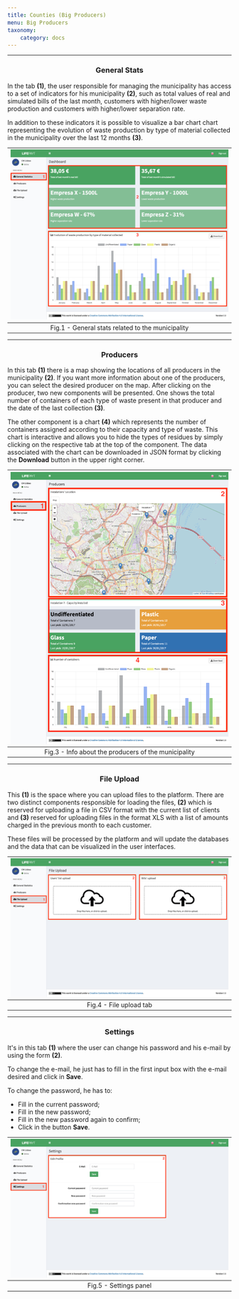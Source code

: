 ```yaml
---
title: Counties (Big Producers)
menu: Big Producers
taxonomy:
    category: docs
---
```


---

### <center> General Stats <center>

In the tab **(1)**, the user responsible for managing the municipality has access to a set of indicators for his municipality **(2)**, such as total values of real and simulated bills of the last month, customers with higher/lower waste production and customers with higher/lower separation rate.

In addition to these indicators it is possible to visualize a bar chart chart representing the evolution of waste production by type of material collected in the municipality over the last 12 months **(3)**.

| ![General Stats](county_business_stats_en.jpg) |
|:--:| 
| Fig.1 - General stats related to the municipality |

---

### <center> Producers <center>

In this tab **(1)** there is a map showing the locations of all producers in the municipality **(2)**. If you want more information about one of the producers, you can select the desired producer on the map. After clicking on the producer, two new components will be presented. One shows the total number of containers of each type of waste present in that producer and the date of the last collection **(3)**.

The other component is a chart **(4)** which represents the number of containers assigned according to their capacity and type of waste. This chart is interactive and allows you to hide the types of residues by simply clicking on the respective tab at the top of the component. The data associated with the chart can be downloaded in JSON format by clicking the **Download** button in the upper right corner.

| ![Producers](county_business_producers_en.jpg) |
|:--:| 
| Fig.3 - Info about the producers of the municipality |

---

### <center> File Upload <center>

This **(1)** is the space where you can upload files to the platform. There are two distinct components responsible for loading the files, **(2)** which is reserved for uploading a file in CSV format with the current list of clients and **(3)** reserved for uploading files in the format XLS with a list of amounts charged in the previous month to each customer.

These files will be processed by the platform and will update the databases and the data that can be visualized in the user interfaces.

| ![Upload](county_business_upload_en.jpg) |
|:--:| 
| Fig.4 - File upload tab |

---

### <center> Settings <center>

It's in this tab **(1)** where the user can change his password and his e-mail by using the form **(2)**. 

To change the e-mail, he just has to fill in the first input box with the e-mail desired and click in **Save**.

To change the password, he has to:

* Fill in the current password;
* Fill in the new password;
* Fill in the new password again to confirm;
* Click in the button **Save**. 


| ![Settings](county_business_settings_en.jpg) |
|:--:| 
| Fig.5 - Settings panel |